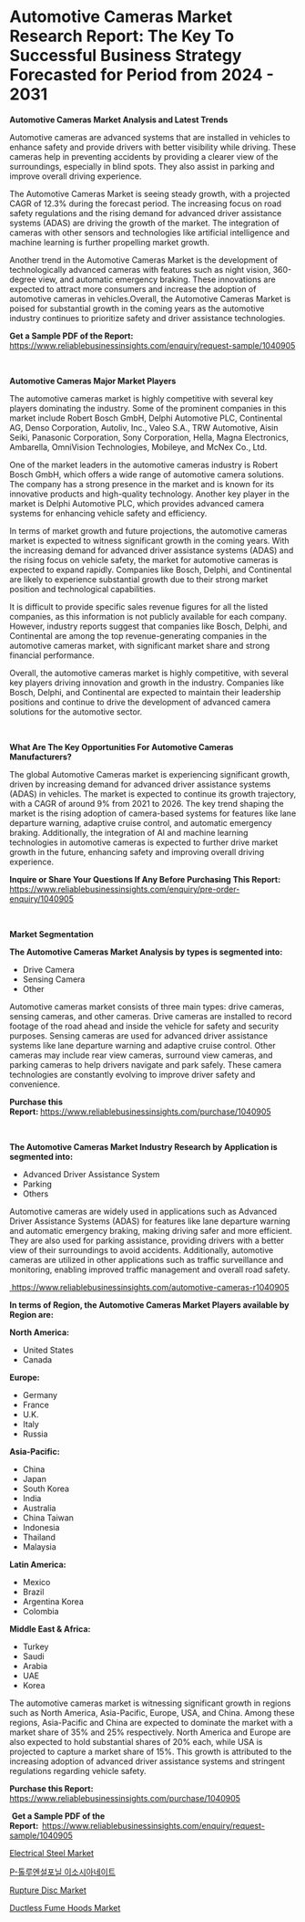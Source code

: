 <p><h1>Automotive Cameras Market Research Report: The Key To Successful Business Strategy Forecasted for Period from 2024 - 2031</h1></p><p><strong>Automotive Cameras Market Analysis and Latest Trends</strong></p>
<p><p>Automotive cameras are advanced systems that are installed in vehicles to enhance safety and provide drivers with better visibility while driving. These cameras help in preventing accidents by providing a clearer view of the surroundings, especially in blind spots. They also assist in parking and improve overall driving experience.</p><p>The Automotive Cameras Market is seeing steady growth, with a projected CAGR of 12.3% during the forecast period. The increasing focus on road safety regulations and the rising demand for advanced driver assistance systems (ADAS) are driving the growth of the market. The integration of cameras with other sensors and technologies like artificial intelligence and machine learning is further propelling market growth.</p><p>Another trend in the Automotive Cameras Market is the development of technologically advanced cameras with features such as night vision, 360-degree view, and automatic emergency braking. These innovations are expected to attract more consumers and increase the adoption of automotive cameras in vehicles.Overall, the Automotive Cameras Market is poised for substantial growth in the coming years as the automotive industry continues to prioritize safety and driver assistance technologies.</p></p>
<p><strong>Get a Sample PDF of the Report:&nbsp;</strong> <a href="https://www.reliablebusinessinsights.com/enquiry/request-sample/1040905">https://www.reliablebusinessinsights.com/enquiry/request-sample/1040905</a></p>
<p>&nbsp;</p>
<p><strong>Automotive Cameras Major Market Players</strong></p>
<p><p>The automotive cameras market is highly competitive with several key players dominating the industry. Some of the prominent companies in this market include Robert Bosch GmbH, Delphi Automotive PLC, Continental AG, Denso Corporation, Autoliv, Inc., Valeo S.A., TRW Automotive, Aisin Seiki, Panasonic Corporation, Sony Corporation, Hella, Magna Electronics, Ambarella, OmniVision Technologies, Mobileye, and McNex Co., Ltd.</p><p>One of the market leaders in the automotive cameras industry is Robert Bosch GmbH, which offers a wide range of automotive camera solutions. The company has a strong presence in the market and is known for its innovative products and high-quality technology. Another key player in the market is Delphi Automotive PLC, which provides advanced camera systems for enhancing vehicle safety and efficiency.</p><p>In terms of market growth and future projections, the automotive cameras market is expected to witness significant growth in the coming years. With the increasing demand for advanced driver assistance systems (ADAS) and the rising focus on vehicle safety, the market for automotive cameras is expected to expand rapidly. Companies like Bosch, Delphi, and Continental are likely to experience substantial growth due to their strong market position and technological capabilities.</p><p>It is difficult to provide specific sales revenue figures for all the listed companies, as this information is not publicly available for each company. However, industry reports suggest that companies like Bosch, Delphi, and Continental are among the top revenue-generating companies in the automotive cameras market, with significant market share and strong financial performance.</p><p>Overall, the automotive cameras market is highly competitive, with several key players driving innovation and growth in the industry. Companies like Bosch, Delphi, and Continental are expected to maintain their leadership positions and continue to drive the development of advanced camera solutions for the automotive sector.</p></p>
<p>&nbsp;</p>
<p><strong>What Are The Key Opportunities For Automotive Cameras Manufacturers?</strong></p>
<p><p>The global Automotive Cameras market is experiencing significant growth, driven by increasing demand for advanced driver assistance systems (ADAS) in vehicles. The market is expected to continue its growth trajectory, with a CAGR of around 9% from 2021 to 2026. The key trend shaping the market is the rising adoption of camera-based systems for features like lane departure warning, adaptive cruise control, and automatic emergency braking. Additionally, the integration of AI and machine learning technologies in automotive cameras is expected to further drive market growth in the future, enhancing safety and improving overall driving experience.</p></p>
<p><strong>Inquire or Share Your Questions If Any Before Purchasing This Report:</strong> <a href="https://www.reliablebusinessinsights.com/enquiry/pre-order-enquiry/1040905">https://www.reliablebusinessinsights.com/enquiry/pre-order-enquiry/1040905</a></p>
<p>&nbsp;</p>
<p><strong>Market Segmentation</strong></p>
<p><strong>The Automotive Cameras Market Analysis by types is segmented into:</strong></p>
<p><ul><li>Drive Camera</li><li>Sensing Camera</li><li>Other</li></ul></p>
<p><p>Automotive cameras market consists of three main types: drive cameras, sensing cameras, and other cameras. Drive cameras are installed to record footage of the road ahead and inside the vehicle for safety and security purposes. Sensing cameras are used for advanced driver assistance systems like lane departure warning and adaptive cruise control. Other cameras may include rear view cameras, surround view cameras, and parking cameras to help drivers navigate and park safely. These camera technologies are constantly evolving to improve driver safety and convenience.</p></p>
<p><strong>Purchase this Report:&nbsp;</strong><a href="https://www.reliablebusinessinsights.com/purchase/1040905">https://www.reliablebusinessinsights.com/purchase/1040905</a></p>
<p>&nbsp;</p>
<p><strong>The Automotive Cameras Market Industry Research by Application is segmented into:</strong></p>
<p><ul><li>Advanced Driver Assistance System</li><li>Parking</li><li>Others</li></ul></p>
<p><p>Automotive cameras are widely used in applications such as Advanced Driver Assistance Systems (ADAS) for features like lane departure warning and automatic emergency braking, making driving safer and more efficient. They are also used for parking assistance, providing drivers with a better view of their surroundings to avoid accidents. Additionally, automotive cameras are utilized in other applications such as traffic surveillance and monitoring, enabling improved traffic management and overall road safety.</p></p>
<p><a href="https://www.reliablebusinessinsights.com/automotive-cameras-r1040905">&nbsp;https://www.reliablebusinessinsights.com/automotive-cameras-r1040905</a></p>
<p><strong>In terms of Region, the Automotive Cameras Market Players available by Region are:</strong></p>
<p>
    <p> <strong> North America: </strong>
        <ul>
            <li>United States</li>
            <li>Canada</li>
        </ul>
        </p> 
    <p> <strong> Europe: </strong>
        <ul>
            <li>Germany</li>
            <li>France</li>
            <li>U.K.</li>
            <li>Italy</li>
            <li>Russia</li>
        </ul>
        </p> 
    <p> <strong> Asia-Pacific: </strong>
        <ul>
            <li>China</li>
            <li>Japan</li>
            <li>South Korea</li>
            <li>India</li>
            <li>Australia</li>
            <li>China Taiwan</li>
            <li>Indonesia</li>
            <li>Thailand</li>
            <li>Malaysia</li>
        </ul>
        </p> 
    <p> <strong> Latin America: </strong>
        <ul>
            <li>Mexico</li>
            <li>Brazil</li>
            <li>Argentina Korea</li>
            <li>Colombia</li>
        </ul>
        </p> 
    <p> <strong> Middle East & Africa: </strong>
        <ul>
            <li>Turkey</li>
            <li>Saudi</li>
            <li>Arabia</li>
            <li>UAE</li>
            <li>Korea</li>
        </ul>
    </p>
    </p>
<p><p>The automotive cameras market is witnessing significant growth in regions such as North America, Asia-Pacific, Europe, USA, and China. Among these regions, Asia-Pacific and China are expected to dominate the market with a market share of 35% and 25% respectively. North America and Europe are also expected to hold substantial shares of 20% each, while USA is projected to capture a market share of 15%. This growth is attributed to the increasing adoption of advanced driver assistance systems and stringent regulations regarding vehicle safety.</p></p>
<p><strong>Purchase this Report: </strong><a href="https://www.reliablebusinessinsights.com/purchase/1040905">https://www.reliablebusinessinsights.com/purchase/1040905</a></p>
<p>&nbsp;<strong>Get a Sample PDF of the Report:&nbsp;&nbsp;</strong><a href="https://www.reliablebusinessinsights.com/enquiry/request-sample/1040905">https://www.reliablebusinessinsights.com/enquiry/request-sample/1040905</a></p>
<p><strong></strong></p>
<p><p><a href="https://github.com/elizabethdagraca/Market-Research-Report-List-3/blob/main/electrical-steel-market.md">Electrical Steel Market</a></p><p><a href="https://github.com/TobyKub4685/Market-Research-Report-List-2/blob/main/4510745113525.md">P-톨루엔설포닐 이소시아네이트</a></p><p><a href="https://issuu.com/reportprime-2/docs/rupture-disc-market-size-2030.pptx">Rupture Disc Market</a></p><p><a href="https://github.com/santosh758595/Market-Research-Report-List-5/blob/main/ductless-fume-hoods-market.md">Ductless Fume Hoods Market</a></p></p>